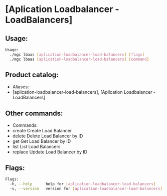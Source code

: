 # [Aplication Loadbalancer - LoadBalancers]

## Usage:
```bash
Usage:
  ./mgc lbaas [aplication-loadbalancer-load-balancers] [flags]
  ./mgc lbaas [aplication-loadbalancer-load-balancers] [command]
```

## Product catalog:
- Aliases:
- [aplication-loadbalancer-load-balancers], [Aplication Loadbalancer - LoadBalancers]

## Other commands:
- Commands:
- create      Create Load Balancer
- delete      Delete Load Balancer by ID
- get         Get Load Balancer by ID
- list        List Load Balancers
- replace     Update Load Balancer by ID

## Flags:
```bash
Flags:
  -h, --help      help for [aplication-loadbalancer-load-balancers]
  -v, --version   version for [aplication-loadbalancer-load-balancers]
```

